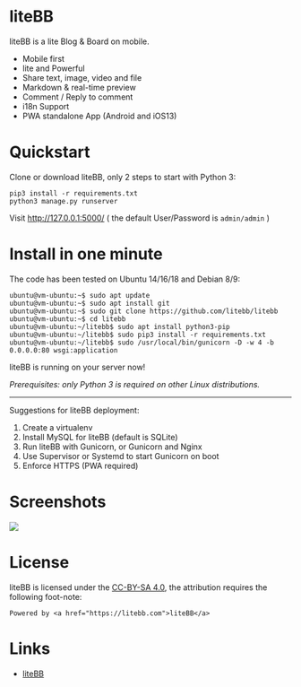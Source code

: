 # liteBB


liteBB is a lite Blog & Board on mobile.


* Mobile first
* lite and Powerful
* Share text, image, video and file
* Markdown & real-time preview
* Comment / Reply to comment
* i18n Support
* PWA standalone App (Android and iOS13)


# Quickstart

Clone or download liteBB, only 2 steps to start with Python 3:

    pip3 install -r requirements.txt
    python3 manage.py runserver

Visit http://127.0.0.1:5000/ ( the default User/Password is `admin/admin` )


# Install in one minute

The code has been tested on Ubuntu 14/16/18 and Debian 8/9:

    ubuntu@vm-ubuntu:~$ sudo apt update
    ubuntu@vm-ubuntu:~$ sudo apt install git
    ubuntu@vm-ubuntu:~$ sudo git clone https://github.com/litebb/litebb
    ubuntu@vm-ubuntu:~$ cd litebb
    ubuntu@vm-ubuntu:~/litebb$ sudo apt install python3-pip
    ubuntu@vm-ubuntu:~/litebb$ sudo pip3 install -r requirements.txt
    ubuntu@vm-ubuntu:~/litebb$ sudo /usr/local/bin/gunicorn -D -w 4 -b 0.0.0.0:80 wsgi:application

liteBB is running on your server now!

*Prerequisites: only Python 3 is required on other Linux distributions.*

***

Suggestions for liteBB deployment:

1. Create a virtualenv
2. Install MySQL for liteBB (default is SQLite)
2. Run liteBB with Gunicorn, or Gunicorn and Nginx
4. Use Supervisor or Systemd to start Gunicorn on boot
5. Enforce HTTPS (PWA required)

# Screenshots

![](app/static/screenshots.jpg)

# License

liteBB is licensed under the [CC-BY-SA 4.0](http://creativecommons.org/licenses/by-sa/4.0/), the attribution requires the following foot-note:

    Powered by <a href="https://litebb.com">liteBB</a>


# Links

* [liteBB](https://litebb.com)

